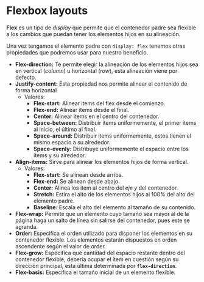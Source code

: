 # Flexbox layouts

**Flex** es un tipo de _display_ que permite que el contenedor padre sea flexible a los cambios que puedan tener los elementos hijos en su alineación.

Una vez tengamos el elemento padre con `display: flex` tenemos otras propiedades que podremos usar para nuestro beneficio.

-   **Flex-direction:** Te permite elegir la alineación de los elementos hijos sea en vertical (_column_) u horizontal (_row_), esta alineación viene por defecto.
-   **Justify-content:** Esta propiedad nos permite alinear el contenido de forma horizontal
    -   Valores:
        -   **Flex-start:** Alinear items del flex desde el comienzo.
        -   **Flex-end:** Alinear items desde el final.
        -   **Center:** Alinear items en el centro del contenedor.
        -   **Space-between:** Distribuir items uniformemente, el primer items al inicio, el último al final.
        -   **Space-around:** Distribuir items uniformemente, estos tienen el mismo espacio a su alrededor.
        -   **Space-evenly:** Distribuye uniformemente el espacio entre los items y su alrededor.
-   **Align-items:** Sirve para alinear los elementos hijos de forma vertical.
    -   Valores:
        -   **Flex-start:** Se alinean desde arriba.
        -   **Flex-end:** Se alinean desde abajo.
        -   **Center:** Alinea los item al centro del _eje y_ del contenedor.
        -   **Stretch:** Estira el alto de los elementos hijos al 100% del alto del elemento padre.
        -   **Baseline:** Escala el alto del elemento al tamaño de su contenido.
-   **Flex-wrap:** Permite que un elemento cuyo tamaño sea mayor al de la página haga un salto de línea sin salirse del contenedor, pues este se agranda.
-   **Order:** Especifica el orden utilizado para disponer los elementos en su contenedor flexible. Los elementos estarán dispuestos en orden ascendente según el valor de order.
-   **Flex-grow:** Especifica qué cantidad del espacio restante dentro del contenedor flexible, debería ocupar el ítem en cuestión según su dirección principal, esta última determinada por **`flex-direction`**.
-   **Flex-basis:** Especifica el tamaño inicial de un elemento flexible.